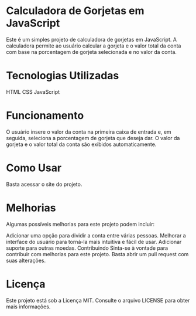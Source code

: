 # Calculadora de Gorjetas em JavaScript
Este é um simples projeto de calculadora de gorjetas em JavaScript. A calculadora permite ao usuário calcular a gorjeta e o valor total da conta com base na porcentagem de gorjeta selecionada e no valor da conta.

# Tecnologias Utilizadas
HTML
CSS
JavaScript

# Funcionamento
O usuário insere o valor da conta na primeira caixa de entrada e, em seguida, seleciona a porcentagem de gorjeta que deseja dar. O valor da gorjeta e o valor total da conta são exibidos automaticamente.

# Como Usar
Basta acessar o site do projeto.

# Melhorias
Algumas possíveis melhorias para este projeto podem incluir:

Adicionar uma opção para dividir a conta entre várias pessoas.
Melhorar a interface do usuário para torná-la mais intuitiva e fácil de usar.
Adicionar suporte para outras moedas.
Contribuindo
Sinta-se à vontade para contribuir com melhorias para este projeto. Basta abrir um pull request com suas alterações.

# Licença
Este projeto está sob a Licença MIT. Consulte o arquivo LICENSE para obter mais informações.